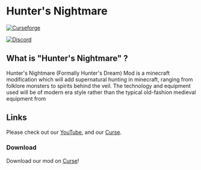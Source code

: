 # Hunter's Nightmare

[![Curseforge](http://cf.way2muchnoise.eu/full_297754_downloads.svg)](https://minecraft.curseforge.com/projects/hunters-dream)

[![Discord](https://img.shields.io/discord/474276992901185536.svg)](https://discord.gg/Mpdry7t)

## What is "Hunter's Nightmare" ?
Hunter's Nightmare (Formally Hunter's Dream) Mod is a minecraft modification which will add supernatural hunting in minecraft, ranging from folklore monsters to spirits behind the veil. The technology and equipment used will be of modern era style rather than the typical old-fashion medieval equipment from 

## Links
Please check out our [YouTube](https://www.youtube.com/channel/UC1I0c-jOshuAs34NsdPBCvw/), and our [Curse](https://minecraft.curseforge.com/projects/hunters-dream).

### Download
Download our mod on [Curse](https://www.minecraft.curseforge.com/projects/hunters-dream)!
